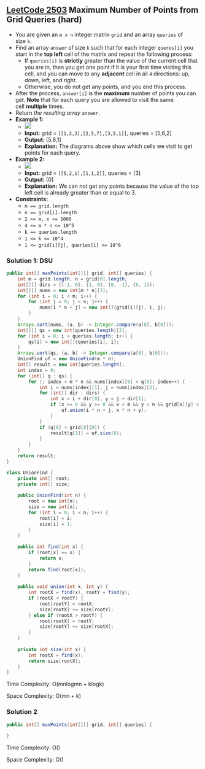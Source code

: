 ## [LeetCode 2503](https://leetcode.com/problems/maximum-number-of-points-from-grid-queries/) Maximum Number of Points from Grid Queries (hard)

- You are given an `m x n` integer matrix `grid` and an array `queries` of size `k`.
- Find an array `answer` of size `k` such that for each integer `queres[i]` you start in the **top left** cell of the matrix and repeat the following process:
    -   If `queries[i]` is **strictly** greater than the value of the current cell that you are in, then you get one point if it is your first time visiting this cell, and you can move to any **adjacent** cell in all `4` directions: up, down, left, and right.
    -   Otherwise, you do not get any points, and you end this process.
- After the process, `answer[i]` is the **maximum** number of points you can get. **Note** that for each query you are allowed to visit the same cell **multiple** times.
- Return _the resulting array_ `answer`.
- **Example 1:**
    - <img src="https://assets.leetcode.com/uploads/2022/10/19/yetgriddrawio.png"  />
    - **Input:** grid = `[[1,2,3],[2,5,7],[3,5,1]]`, queries = [5,6,2]
    - **Output:** [5,8,1]
    - **Explanation:** The diagrams above show which cells we visit to get points for each query.
- **Example 2:**
    - <img src="https://assets.leetcode.com/uploads/2022/10/20/yetgriddrawio-2.png"  />
    - **Input:** grid = `[[5,2,1],[1,1,2]]`, queries = [3]
    - **Output:** [0]
    - **Explanation:** We can not get any points because the value of the top left cell is already greater than or equal to 3.
- **Constraints:**
    -   `m == grid.length`
    -   `n == grid[i].length`
    -   `2 <= m, n <= 1000`
    -   `4 <= m * n <= 10^5`
    -   `k == queries.length`
    -   `1 <= k <= 10^4`
    -   `1 <= grid[i][j], queries[i] <= 10^6`

### Solution 1: DSU

```java
public int[] maxPoints(int[][] grid, int[] queries) {
    int m = grid.length, n = grid[0].length;
    int[][] dirs = {{-1, 0}, {1, 0}, {0, -1}, {0, 1}};
    int[][] nums = new int[m * n][3];
    for (int i = 0; i < m; i++) {
        for (int j = 0; j < n; j++) {
            nums[i * n + j] = new int[]{grid[i][j], i, j};
        }
    }
    Arrays.sort(nums, (a, b) -> Integer.compare(a[0], b[0]));
    int[][] qs = new int[queries.length][2];
    for (int i = 0; i < queries.length; i++) {
        qs[i] = new int[]{queries[i], i};
    }
    Arrays.sort(qs, (a, b) -> Integer.compare(a[0], b[0]));
    UnionFind uf = new UnionFind(m * n);
    int[] result = new int[queries.length];
    int index = 0;
    for (int[] q : qs) {
        for (; index < m * n && nums[index][0] < q[0]; index++) {
            int i = nums[index][1], j = nums[index][2];
            for (int[] dir : dirs) {
                int x = i + dir[0], y = j + dir[1];
                if (x >= 0 && y >= 0 && x < m && y < n && grid[x][y] < q[0]) {
                    uf.union(i * n + j, x * n + y);
                }
            }
            if (q[0] > grid[0][0]) {
                result[q[1]] = uf.size(0);
            }
        }
    }
    return result;
}

class UnionFind {
    private int[] root;
    private int[] size;
    
    public UnionFind(int n) {
        root = new int[n];
        size = new int[n];
        for (int i = 0; i < n; i++) {
            root[i] = i;
            size[i] = 1;
        }
    }
    
    public int find(int x) {
        if (root[x] == x) {
            return x;
        }
        return find(root[x]);
    }
    
    public void union(int x, int y) {
        int rootX = find(x), rootY = find(y);
        if (rootX < rootY) {
            root[rootY] = rootX;
            size[rootX] += size[rootY];
        } else if (rootX > rootY) {
            root[rootX] = rootY;
            size[rootY] += size[rootX];
        }
    }
    
    private int size(int x) {
        int rootX = find(x);
        return size[rootX];
    }
}
```

Time Complexity: O(mnlogmn + klogk)

Space Complexity: O(mn + k)

### Solution 2

```java
public int[] maxPoints(int[][] grid, int[] queries) {
    
}
```

Time Complexity: O()

Space Complexity: O()